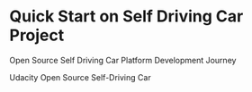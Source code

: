# Quick Start on Self Driving Car Project

Open Source Self Driving Car Platform Development Journey

Udacity Open Source Self-Driving Car



